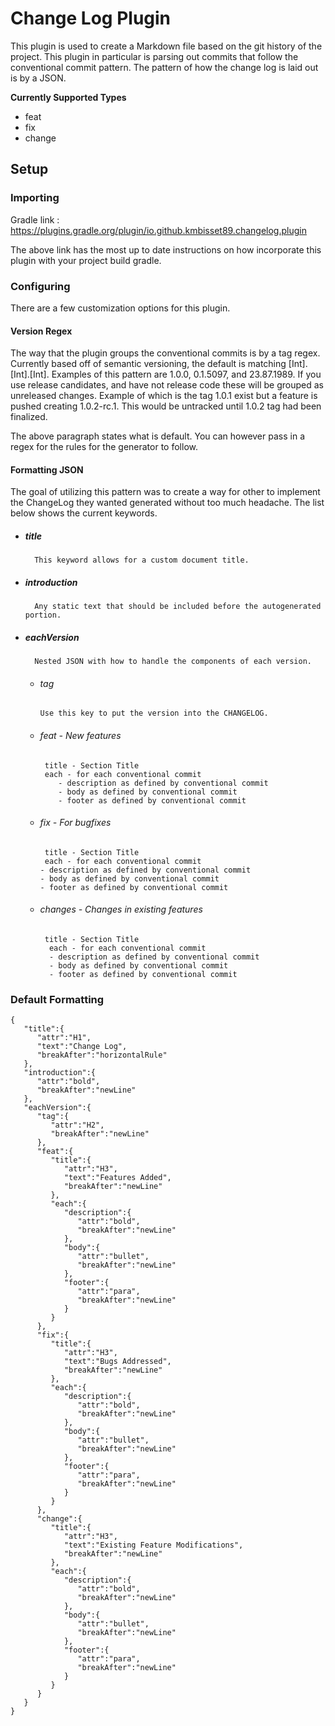 # Change Log Plugin

This plugin is used to create a Markdown file based on the git history of the project. This plugin in particular is parsing out commits that follow the conventional commit pattern. The pattern of how the change log is laid out is by a JSON.

**Currently Supported Types**
- feat
- fix
- change

## Setup

### Importing

Gradle link : https://plugins.gradle.org/plugin/io.github.kmbisset89.changelog.plugin

The above link has the most up to date instructions on how incorporate this plugin with your project build gradle.

### Configuring

There are a few customization options for this plugin.

#### Version Regex

The way that the plugin groups the conventional commits is by a tag regex. Currently based off of semantic versioning, the default is matching [Int].[Int].[Int]. Examples of this pattern are 1.0.0, 0.1.5097, and 23.87.1989. If you use release candidates, and have not release code these will be grouped as unreleased changes. Example of which is the tag 1.0.1 exist but a feature is pushed creating 1.0.2-rc.1. This would be untracked until 1.0.2 tag had been finalized.

The above paragraph states what is default. You can however pass in a regex for the rules for the generator to follow.

#### Formatting JSON

The goal of utilizing this pattern was to create a way for other to implement the ChangeLog they wanted generated without too much headache. The list below shows the current keywords.

* ##### title

        This keyword allows for a custom document title.

* ##### introduction

        Any static text that should be included before the autogenerated portion.

* ##### eachVersion

        Nested JSON with how to handle the components of each version.

  * ###### tag

        Use this key to put the version into the CHANGELOG.

  * ###### feat - New features

         title - Section Title
         each - for each conventional commit
            - description as defined by conventional commit
            - body as defined by conventional commit
            - footer as defined by conventional commit

  * ###### fix - For bugfixes

         title - Section Title
         each - for each conventional commit
        - description as defined by conventional commit
        - body as defined by conventional commit
        - footer as defined by conventional commit

  * ###### changes - Changes in existing features

         title - Section Title
          each - for each conventional commit
          - description as defined by conventional commit
          - body as defined by conventional commit
          - footer as defined by conventional commit

### Default Formatting

```
{
   "title":{
      "attr":"H1",
      "text":"Change Log",
      "breakAfter":"horizontalRule"
   },
   "introduction":{
      "attr":"bold",
      "breakAfter":"newLine"
   },
   "eachVersion":{
      "tag":{
         "attr":"H2",
         "breakAfter":"newLine"
      },
      "feat":{
         "title":{
            "attr":"H3",
            "text":"Features Added",
            "breakAfter":"newLine"
         },
         "each":{
            "description":{
               "attr":"bold",
               "breakAfter":"newLine"
            },
            "body":{
               "attr":"bullet",
               "breakAfter":"newLine"
            },
            "footer":{
               "attr":"para",
               "breakAfter":"newLine"
            }
         }
      },
      "fix":{
         "title":{
            "attr":"H3",
            "text":"Bugs Addressed",
            "breakAfter":"newLine"
         },
         "each":{
            "description":{
               "attr":"bold",
               "breakAfter":"newLine"
            },
            "body":{
               "attr":"bullet",
               "breakAfter":"newLine"
            },
            "footer":{
               "attr":"para",
               "breakAfter":"newLine"
            }
         }
      },
      "change":{
         "title":{
            "attr":"H3",
            "text":"Existing Feature Modifications",
            "breakAfter":"newLine"
         },
         "each":{
            "description":{
               "attr":"bold",
               "breakAfter":"newLine"
            },
            "body":{
               "attr":"bullet",
               "breakAfter":"newLine"
            },
            "footer":{
               "attr":"para",
               "breakAfter":"newLine"
            }
         }
      }
   }
}

```
